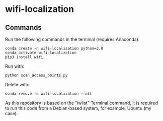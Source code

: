 # wifi-localization

## Commands

Run the following commands in the terminal (requires Anaconda):

```
conda create -n wifi-localization python=3.8 
conda activate wifi-localization
pip3 install wifi
```

Run with:
```
python scan_access_points.py
```

Delete with:
```
conda remove -n wifi-localization --all
```

As this repository is based on the "iwlist" Terminal command, it is required to
run this code from a Debian-based system, for example, Ubuntu (my case).
